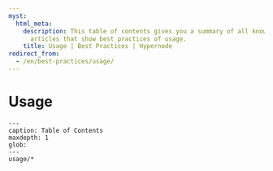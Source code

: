 ```yaml
---
myst:
  html_meta:
    description: This table of contents gives you a summary of all knowledge base
      articles that show best practices of usage.
    title: Usage | Best Practices | Hypernode
redirect_from:
  - /en/best-practices/usage/
---
```


# Usage

```{toctree}
---
caption: Table of Contents
maxdepth: 1
glob:
---
usage/*
```
